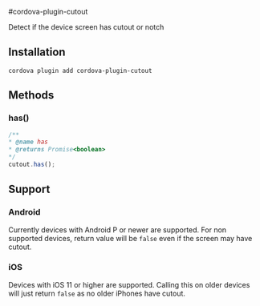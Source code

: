#cordova-plugin-cutout

Detect if the device screen has cutout or notch

## Installation

`cordova plugin add cordova-plugin-cutout`

## Methods 

### has()

``` javascript
/** 
* @name has
* @returns Promise<boolean>
*/
cutout.has();
```

## Support 

### Android 

Currently devices with Android P or newer are supported. For non supported devices, return value will be `false` even if the screen may have cutout.

### iOS 

Devices with iOS 11 or higher are supported. Calling this on older devices will just return `false` as no older iPhones have cutout.
